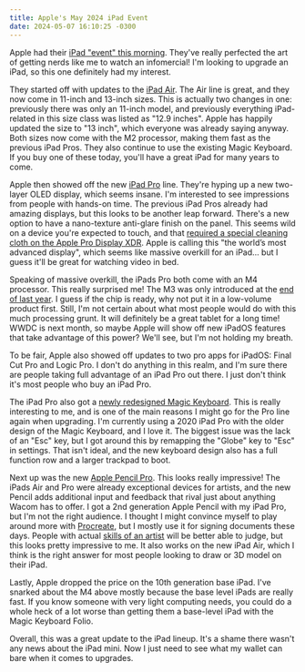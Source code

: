 ```yaml
---
title: Apple's May 2024 iPad Event
date: 2024-05-07 16:10:25 -0300
---
```


Apple had their [iPad "event" this morning](https://podcasts.apple.com/ca/podcast/apple-event-may-7/id275834665?i=1000654821230). They've really perfected the art of getting nerds like me to watch an infomercial! I'm looking to upgrade an iPad, so this one definitely had my interest.

They started off with updates to the [iPad Air](https://www.apple.com/ipad-air/). The Air line is great, and they now come in 11-inch and 13-inch sizes. This is actually two changes in one: previously there was only an 11-inch model, and previously everything iPad-related in this size class was listed as "12.9 inches". Apple has happily updated the size to "13 inch", which everyone was already saying anyway. Both sizes now come with the M2 processor, making them fast as the previous iPad Pros. They also continue to use the existing Magic Keyboard. If you buy one of these today, you'll have a great iPad for many years to come.

Apple then showed off the new [iPad Pro](https://www.apple.com/ipad-pro/) line. They're hyping up a new two-layer OLED display, which seems insane. I'm interested to see impressions from people with hands-on time. The previous iPad Pros already had amazing displays, but this looks to be another leap forward. There's a new option to have a nano-texture anti-glare finish on the panel. This seems wild on a device you're expected to touch, and that [required a special cleaning cloth on the Apple Pro Display XDR](https://512pixels.net/2019/12/on-cleaning-the-pro-display-xdr/). Apple is calling this "the world’s most advanced display", which seems like massive overkill for an iPad… but I guess it'll be great for watching video in bed.

Speaking of massive overkill, the iPads Pro both come with an M4 processor. This really surprised me! The M3 was only introduced at the [end of last year](https://www.apple.com/ca/newsroom/2023/10/apple-unveils-m3-m3-pro-and-m3-max-the-most-advanced-chips-for-a-personal-computer/). I guess if the chip is ready, why not put it in a low-volume product first. Still, I'm not certain about what most people would do with this much processing grunt. It will definitely be a great tablet for a long time! WWDC is next month, so maybe Apple will show off new iPadOS features that take advantage of this power? We'll see, but I'm not holding my breath.

To be fair, Apple also showed off updates to two pro apps for iPadOS: Final Cut Pro and Logic Pro. I don't do anything in this realm, and I'm sure there are people taking full advantage of an iPad Pro out there. I just don't think it's most people who buy an iPad Pro.

The iPad Pro also got a [newly redesigned Magic Keyboard](https://www.apple.com/ipad-keyboards/#magic-keyboard-ipad-pro-gallery). This is really interesting to me, and is one of the main reasons I might go for the Pro line again when upgrading. I'm currently using a 2020 iPad Pro with the older design of the Magic Keyboard, and I love it. The biggest issue was the lack of an "Esc" key, but I got around this by remapping the "Globe" key to "Esc" in settings. That isn't ideal, and the new keyboard design also has a full function row and a larger trackpad to boot.

Next up was the new [Apple Pencil Pro](https://www.apple.com/apple-pencil/). This looks really impressive! The iPads Air and Pro were already exceptional devices for artists, and the new Pencil adds additional input and feedback that rival just about anything Wacom has to offer. I got a 2nd generation Apple Pencil with my iPad Pro, but I'm not the right audience. I thought I might convince myself to play around more with [Procreate](https://procreate.com), but I mostly use it for signing documents these days. People with actual [skills of an artist](https://www.youtube.com/watch?v=wHRzjguU2pU) will be better able to judge, but this looks pretty impressive to me. It also works on the new iPad Air, which I think is the right answer for most people looking to draw or 3D model on their iPad.

Lastly, Apple dropped the price on the 10th generation base iPad. I've snarked about the M4 above mostly because the base level iPads are really fast. If you know someone with very light computing needs, you could do a whole heck of a lot worse than getting them a base-level iPad with the Magic Keyboard Folio.

Overall, this was a great update to the iPad lineup. It's a shame there wasn't any news about the iPad mini. Now I just need to see what my wallet can bare when it comes to upgrades.
